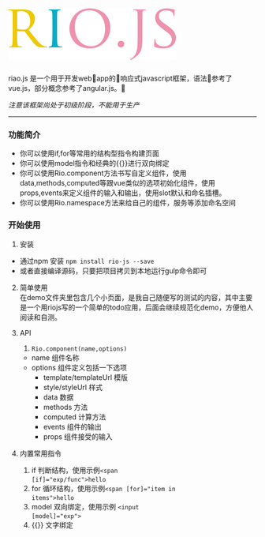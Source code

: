 # ![rio.js](https://github.com/chaojihexiang/rio/blob/master/riojs.png?raw=true)

<p>riao.js 是一个用于开发webapp的响应式javascript框架，语法参考了vue.js，部分概念参考了angular.js。</p>

*注意该框架尚处于初级阶段，不能用于生产*

***
### 功能简介
* 你可以使用if,for等常用的结构型指令构建页面
* 你可以使用model指令和经典的{{}}进行双向绑定
* 你可以使用Rio.component方法书写自定义组件，使用data,methods,computed等跟vue类似的选项初始化组件，使用props,events来定义组件的输入和输出，使用slot默认和命名插槽。
* 你可以使用Rio.namespace方法来给自己的组件，服务等添加命名空间
### 开始使用
1. 安装
* 通过npm 安装
<code>npm install rio-js --save</code>
* 或者直接编译源码，只要把项目拷贝到本地运行gulp命令即可
2. 简单使用  
在demo文件夹里包含几个小页面，是我自己随便写的测试的内容，其中主要是一个用riojs写的一个简单的todo应用，后面会继续规范化demo，方便他人阅读和自测。
3. API
    1. <code>Rio.component(name,options)</code>

    * name 组件名称<br/>
    * options 组件定义包括一下选项<br/>
        * template/templateUrl 模版
        * style/styleUrl 样式
        * data 数据
        * methods 方法
        * computed 计算方法
        * events 组件的输出
        * props 组件接受的输入

4. 内置常用指令
    1. if 判断结构，使用示例<code><span [if]="exp/func">hello</span></code>
    2. for 循环结构，使用示例<code><span [for]="item in items">hello</span></code>
    3. model 双向绑定，使用示例 <code><input [model]="exp"></code>
    4. {{}} 文字绑定










